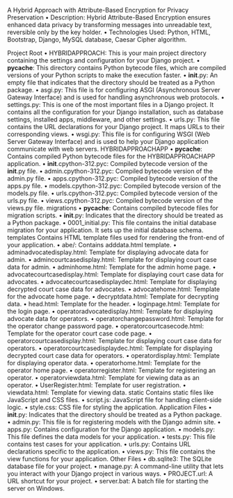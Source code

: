 A Hybrid Approach with Attribute-Based Encryption for Privacy Preservation
• Description: Hybrid Attribute-Based Encryption ensures enhanced data privacy by transforming messages into 
unreadable text, reversible only by the key holder.
• Technologies Used: Python, HTML, Bootstrap, Django, MySQL database, Caesar Cipher algorithm.

Project Root
•	HYBRIDAPPROACH: This is your main project directory containing the settings and configuration for your Django project.
•	__pycache__: This directory contains Python bytecode files, which are compiled versions of your Python scripts to make the execution faster.
•	__init__.py: An empty file that indicates that the directory should be treated as a Python package.
•	asgi.py: This file is for configuring ASGI (Asynchronous Server Gateway Interface) and is used for handling asynchronous web protocols.
•	settings.py: This is one of the most important files in a Django project. It contains all the configuration for your Django installation, such as database settings, installed apps, middleware, and other settings.
•	urls.py: This file contains the URL declarations for your Django project. It maps URLs to their corresponding views.
•	wsgi.py: This file is for configuring WSGI (Web Server Gateway Interface) and is used to help your Django application communicate with web servers.
HYBRIDAPPROACHAPP
•	__pycache__: Contains compiled Python bytecode files for the HYBRIDAPPROACHAPP application.
•	__init__.cpython-312.pyc: Compiled bytecode version of the __init__.py file.
•	admin.cpython-312.pyc: Compiled bytecode version of the admin.py file.
•	apps.cpython-312.pyc: Compiled bytecode version of the apps.py file.
•	models.cpython-312.pyc: Compiled bytecode version of the models.py file.
•	urls.cpython-312.pyc: Compiled bytecode version of the urls.py file.
•	views.cpython-312.pyc: Compiled bytecode version of the views.py file.
migrations
•	__pycache__: Contains compiled bytecode files for migration scripts.
•	__init__.py: Indicates that the directory should be treated as a Python package.
•	0001_initial.py: This file contains the initial database migration for your application. It sets up the initial database schema.
templates
Contains HTML template files used for rendering the front-end of your application.
•	abe/: Contains adddata.html template.
•	adminadvocatedisplay.html: Template for displaying advocate data for admin.
•	admincourtcasedisplay.html: Template for displaying court case data for admin.
•	adminhome.html: Template for the admin home page.
•	advocatecourtcasedisplay.html: Template for displaying court case data for advocates.
•	advocatecourtcasedisplaydec.html: Template for displaying decrypted court case data for advocates.
•	advocatehome.html: Template for the advocate home page.
•	decryptdata.html: Template for decrypting data.
•	head.html: Template for the header.
•	loginpage.html: Template for the login page.
•	operatoradvocatedisplay.html: Template for displaying advocate data for operators.
•	operatorchangepassword.html: Template for the operator change password page.
•	operatorcourtcasecode.html: Template for the operator court case code page.
•	operatorcourtcasedisplay.html: Template for displaying court case data for operators.
•	operatorcourtcasedisplaydec.html: Template for displaying decrypted court case data for operators.
•	operatordisplay.html: Template for displaying operator data.
•	operatorhome.html: Template for the operator home page.
•	operatorregister.html: Template for registering an operator.
•	operatorviewdata.html: Template for viewing data as an operator.
•	UserRegister.html: Template for user registration.
•	viewdata.html: Template for viewing data.
static
Contains static files like JavaScript and CSS files.
•	script.js: JavaScript file for handling client-side logic.
•	style.css: CSS file for styling the application.
Application Files
•	__init__.py: Indicates that the directory should be treated as a Python package.
•	admin.py: This file is for registering models with the Django admin site.
•	apps.py: Contains configuration for the Django application.
•	models.py: This file defines the data models for your application.
•	tests.py: This file contains test cases for your application.
•	urls.py: Contains URL declarations specific to the application.
•	views.py: This file contains the view functions for your application.
Other Files
•	db.sqlite3: The SQLite database file for your project.
•	manage.py: A command-line utility that lets you interact with your Django project in various ways.
•	PROJECT.url: A URL shortcut for your project.
•	server.bat: A batch file for starting the server on Windows.


